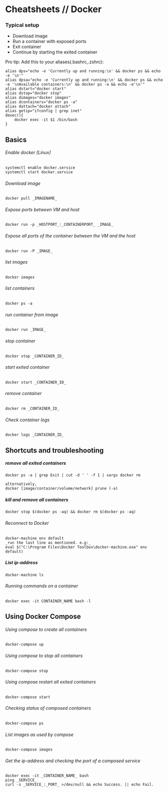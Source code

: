 # Cheatsheets // Docker

### Typical setup

- Download image
- Run a container with exposed ports
- Exit container
- Continue by starting the exited container

Pro tip: Add this to your aliases(.bashrc,.zshrc):  

    alias dps="echo -e 'Currently up and running:\n' && docker ps && echo -e '\n'"
    alias dpsa="echo -e 'Currently up and running:\n' && docker ps && echo -e '\nAvailable containers:\n' && docker ps -a && echo -e'\n'"
    alias dstart="docker start"
    alias dstop="docker stop"
    alias dimages="docker images"
    alias dcontainers="docker ps -a"
    alias dattach="docker attach"
    alias getip="ifconfig | grep inet"
    dexec(){
        docker exec -it $1 /bin/bash
    }
    
## Basics

###### Enable docker [Linux]
    systemctl enable docker.service
    systemctl start docker.service

###### Download image

    docker pull _IMAGENAME_

###### Expose ports between VM and host

    docker run -p _HOSTPORT_:_CONTAINERPORT_ _IMAGE_
  
###### Expose all ports of the container between the VM and the host

    docker run -P _IMAGE_
  
###### list images  
  
    docker images

###### list containers  
  
    docker ps -a

###### run container from image  
  
    docker run _IMAGE_
  
###### stop container  
  
    docker stop _CONTAINER_ID_

###### start exited container  
  
    docker start _CONTAINER_ID_

###### remove container  
  
    docker rm _CONTAINER_ID_

###### Check container logs  
  
    docker logs _CONTAINER_ID_
    
## Shortcuts and troubleshooting

##### remove all exited containers  

    docker ps -a | grep Exit | cut -d ' ' -f 1 | xargs docker rm
    
    alternatively,
    docker [image/container/volume/network] prune (-a)

##### kill and remove all containers

    docker stop $(docker ps -aq) && docker rm $(docker ps -aq)

###### Reconnect to Docker  

    docker-machine env default  
    _run the last line as mentioned. e.g:_  
    eval $("C:\Program Files\Docker Toolbox\docker-machine.exe" env default)  
 
##### List ip-address

    docker-machine ls

###### Running commands on a container
  
    docker exec -it CONTAINER_NAME bash -l  
  
## Using Docker Compose

###### Using compose to create all containers

    docker-compose up

###### Using compose to stop all containers

    docker-compose stop
  
###### Using compose restart all exited containers

    docker-compose start
  
###### Checking status of composed containers

    docker-compose ps
  
###### List images as used by compose

    docker-compose images

###### Get the ip-address and checking the port of a composed service

    docker exec -it _CONTAINER_NAME_ bash
    ping _SERVICE_
    curl -s _SERVICE_:_PORT_ >/dev/null && echo Success. || echo Fail.
